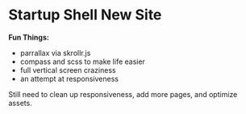 Startup Shell New Site
=

**Fun Things:**

- parrallax via skrollr.js
- compass and scss to make life easier
- full vertical screen craziness
- an attempt at responsiveness


Still need to clean up responsiveness, add more pages, and optimize assets.
